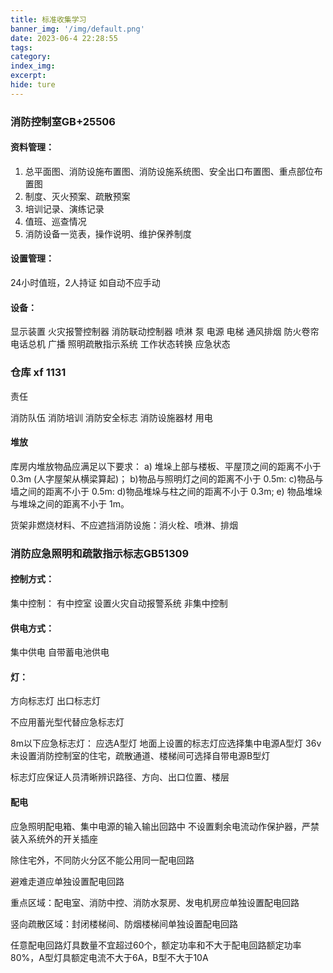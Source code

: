 ```yaml
---
title: 标准收集学习
banner_img: '/img/default.png'
date: 2023-06-4 22:28:55
tags:
category:  
index_img:
excerpt:  
hide: ture
---
```


### 消防控制室GB+25506

#### 资料管理：

1. 总平面图、消防设施布置图、消防设施系统图、安全出口布置图、重点部位布置图
2. 制度、灭火预案、疏散预案
3. 培训记录、演练记录
4. 值班、巡查情况
4. 消防设备一览表，操作说明、维护保养制度

#### 设置管理：

24小时值班，2人持证
如自动不应手动

#### 设备：

显示装置
火灾报警控制器
消防联动控制器  喷淋 泵 电源 电梯 通风排烟 防火卷帘 
电话总机 
广播
照明疏散指示系统  工作状态转换 应急状态



### 仓库 xf 1131

责任

消防队伍
消防培训
消防安全标志
消防设施器材
用电

#### 堆放 

库房内堆放物品应满足以下要求：
a) 堆垛上部与楼板、平屋顶之间的距离不小于 0.3m (人字屋架从横梁算起)；
b)物品与照明灯之间的距离不小于 0.5m:
c)物品与墙之间的距离不小于 0.5m:
d)物品堆垛与柱之间的距离不小于 0.3m;
e) 物品堆垛与堆垛之间的距离不小于 1m。

货架非燃烧材料、不应遮挡消防设施：消火栓、喷淋、排烟



### 消防应急照明和疏散指示标志GB51309

#### 控制方式：

集中控制：
	有中控室
	设置火灾自动报警系统
非集中控制

#### 供电方式：

集中供电
自带蓄电池供电



#### 灯：

方向标志灯
出口标志灯

不应用蓄光型代替应急标志灯

8m以下应急标志灯：
应选A型灯
地面上设置的标志灯应选择集中电源A型灯 36v
未设置消防控制室的住宅，疏散通道、楼梯间可选择自带电源B型灯

标志灯应保证人员清晰辨识路径、方向、出口位置、楼层

#### 配电

应急照明配电箱、集中电源的输入输出回路中 不设置剩余电流动作保护器，严禁装入系统外的开关插座

除住宅外，不同防火分区不能公用同一配电回路

避难走道应单独设置配电回路

重点区域：配电室、消防中控、消防水泵房、发电机房应单独设置配电回路

竖向疏散区域：封闭楼梯间、防烟楼梯间单独设置配电回路

任意配电回路灯具数量不宜超过60个，额定功率和不大于配电回路额定功率80%，A型灯具额定电流不大于6A，B型不大于10A